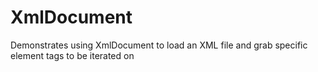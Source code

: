 ﻿# XmlDocument

Demonstrates using XmlDocument to load an XML file and grab specific element tags to
be iterated on
